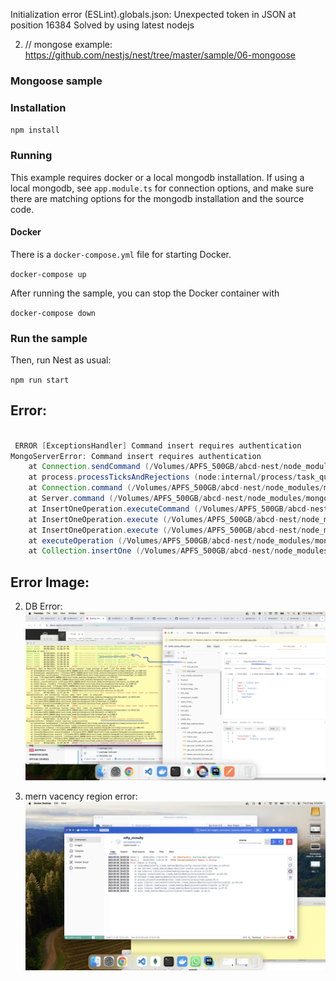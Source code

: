 


Initialization error (ESLint).globals.json: Unexpected token   in JSON at position 16384
Solved by using latest nodejs


2. // mongose example: https://github.com/nestjs/nest/tree/master/sample/06-mongoose



### Mongoose sample

### Installation


`npm install`

### Running

This example requires docker or a local mongodb installation.  If using a local mongodb, see `app.module.ts` for connection options, and make sure there are matching options for the mongodb installation and the source code.

#### Docker

There is a `docker-compose.yml` file for starting Docker.

`docker-compose up`

After running the sample, you can stop the Docker container with

`docker-compose down`

### Run the sample

Then, run Nest as usual:

`npm run start`




## Error:


```java

 ERROR [ExceptionsHandler] Command insert requires authentication
MongoServerError: Command insert requires authentication
    at Connection.sendCommand (/Volumes/APFS_500GB/abcd-nest/node_modules/mongodb/src/cmap/connection.ts:517:17)
    at process.processTicksAndRejections (node:internal/process/task_queues:95:5)
    at Connection.command (/Volumes/APFS_500GB/abcd-nest/node_modules/mongodb/src/cmap/connection.ts:585:22)
    at Server.command (/Volumes/APFS_500GB/abcd-nest/node_modules/mongodb/src/sdam/server.ts:327:21)
    at InsertOneOperation.executeCommand (/Volumes/APFS_500GB/abcd-nest/node_modules/mongodb/src/operations/command.ts:169:12)
    at InsertOneOperation.execute (/Volumes/APFS_500GB/abcd-nest/node_modules/mongodb/src/operations/insert.ts:50:12)
    at InsertOneOperation.execute (/Volumes/APFS_500GB/abcd-nest/node_modules/mongodb/src/operations/insert.ts:79:17)
    at executeOperation (/Volumes/APFS_500GB/abcd-nest/node_modules/mongodb/src/operations/execute_operation.ts:183:12)
    at Collection.insertOne (/Volumes/APFS_500GB/abcd-nest/node_modules/mongodb/src/collection.ts:276:12)


```

## Error Image: 

2. DB Error:
![DB Error](./f1_imgs/01__error_1.png)

3. mern vacency region error:
![region error](./f1_imgs/02__regison_missing.png)





